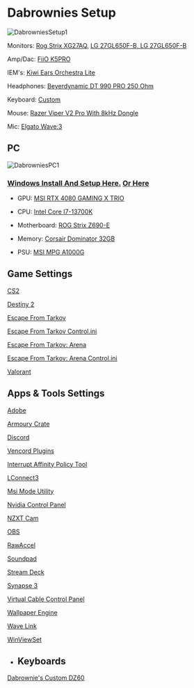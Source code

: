 # Dabrownies Setup

![DabrowniesSetup1](doc/Media/Pictures/DabrowniesSetup1.jpg)

Monitors: [Rog Strix XG27AQ,](https://rog.asus.com/ca-en/monitors/27-to-31-5-inches/rog-strix-xg27aq-model/) [LG 27GL650F-B, LG 27GL650F-B](https://www.lg.com/us/monitors/lg-27gl650f-b-gaming-monitor)

Amp/Dac: [FiiO K5PRO](https://www.fiio.com/k5pro)

IEM's: [Kiwi Ears Orchestra Lite](https://www.linsoul.com/products/kiwi-ears-orchestra-lite)

Headphones: [Beyerdynamic DT 990 PRO 250 Ohm](https://north-america.beyerdynamic.com/p/dt-990-pro)

Keyboard: [Custom](https://github.com/DaRealDabrownie/Dabrownies-DZ60)

Mouse: [Razer Viper V2 Pro With 8kHz Dongle](https://www.razer.com/ca-en/gaming-mice/razer-viper-v2-pro)

Mic: [Elgato Wave:3](https://www.elgato.com/ca/en/p/wave-3-black)


## PC

![DabrowniesPC1](doc/Media/Pictures/DabrowniesPC1.png)

### [Windows Install And Setup Here.](https://www.youtube.com/watch?v=6UQZ5oQg8XA)        [Or Here]()

* GPU: [MSI RTX 4080 GAMING X TRIO](https://ca.pcpartpicker.com/product/Mm6p99/intel-core-i7-13700k-34-ghz-16-core-processor-bx8071513700k)

* CPU: [Intel Core I7-13700K](https://ca.pcpartpicker.com/product/Mm6p99/intel-core-i7-13700k-34-ghz-16-core-processor-bx8071513700k)

* Motherboard: [ROG Strix Z690-E](https://ca.pcpartpicker.com/product/MNWzK8/asus-rog-strix-z690-e-gaming-wifi-atx-lga1700-motherboard-rog-strix-z690-e-gaming-wifi)

* Memory: [Corsair Dominator 32GB](https://ca.pcpartpicker.com/product/p6wypg/corsair-dominator-platinum-rgb-32-gb-2-x-16-gb-ddr5-6000-cl36-memory-cmt32gx5m2d6000c36)

* PSU: [MSI MPG A1000G](https://ca.pcpartpicker.com/product/ZDt9TW/msi-a1000g-pcie5-1000-w-80-gold-certified-fully-modular-atx-power-supply-mpg-a1000g-pcie-5)

## Game Settings

[CS2](doc/Games/CS2/CS2Settings.txt)

[Destiny 2](doc/Games/Destiny2/Destiny2Settings.txt)

[Escape From Tarkov](doc/Games/EFT/EFTSettings.txt)

[Escape From Tarkov Control.ini](doc/Games/EFT/Control.ini)

[Escape From Tarkov: Arena](doc/Games/EFTArena/EFTArenaSettings.txt)

[Escape From Tarkov: Arena Control.ini](doc/Games/EFTArena/Control.ini)

[Valorant](doc/Games/Valorant/ValorantSettings.txt)

## Apps & Tools Settings

[Adobe](doc/AppsAndTools/Adobe/Adobe.txt)

[Armoury Crate](doc/AppsAndTools/ArmouryCrate/ArmouryCrateSettings.txt)

[Discord](doc/AppsAndTools/Discord/DiscordSettings.txt)

[Vencord Plugins](doc/AppsAndTools/Discord/VencordPlugins/VencordPlugins.txt)

[Interrupt Affinity Policy Tool](doc/AppsAndTools/InterruptAffinityPolicyTool/CoreAllocation.txt)

[LConnect3](doc/AppsAndTools/LConnect3/LConnect3Settings.txt)

[Msi Mode Utility](doc/AppsAndTools/MsiModeUtility/Screenshot1.png)

[Nvidia Control Panel](doc/AppsAndTools/NvidiaControlPanel/NvidiaControlPanelSettings.txt)

[NZXT Cam](doc/AppsAndTools/NZXTCam/)

[OBS](doc/AppsAndTools/OBS/)

[RawAccel](doc/AppsAndTools/RawAccel/Screenshot1.png)

[Soundpad](doc/AppsAndTools/Soundpad/)

[Stream Deck](doc/AppsAndTools/StreamDeck/)

[Synapse 3](doc/AppsAndTools/Synapse3/RazerViperV2ProSettings.txt)

[Virtual Cable Control Panel](doc/AppsAndTools/VirtualCableControlPanel/Screenshot1.png)

[Wallpaper Engine](doc/AppsAndTools/WallpaperEngine/WallpaperEngineSettings.txt)

[Wave Link](doc/AppsAndTools/WaveLink/)

[WinViewSet](doc/AppsAndTools/WinViewSet/)

* ## Keyboards

[Dabrownie's Custom DZ60](https://github.com/DaRealDabrownie/Dabrownies-DZ60)


